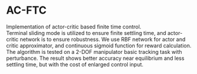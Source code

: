 # AC-FTC
Implementation of actor-critic based finite time control.  
Terminal sliding mode is utilized to ensure finite settling time, and actor-critic network is to ensure robustness.
We use RBF network for actor and critic approximator, and continuous sigmoid function for reward calculation.
The algorithm is tested on a 2-DOF manipulator basic tracking task with perturbance.
The result shows better accuracy near equilibrium and less settling time, but with the cost of enlarged control input.
